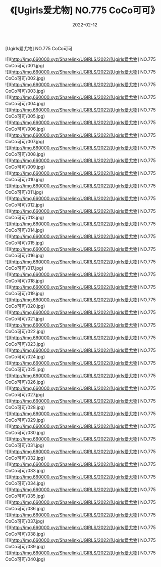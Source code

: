 ﻿---
layout: post
title:  《[Ugirls爱尤物] NO.775 CoCo可可》
date:   2022-02-12
img: http://img.660000.xyz/Sharelink/UGIRLS/2022/[Ugirls爱尤物] NO.775 CoCo可可/000.jpg
categories: [美女, 清纯, 唯美]
---

[Ugirls爱尤物] NO.775 CoCo可可

 ![](http://img.660000.xyz/Sharelink/UGIRLS/2022/[Ugirls爱尤物] NO.775 CoCo可可/001.jpg) <br>![](http://img.660000.xyz/Sharelink/UGIRLS/2022/[Ugirls爱尤物] NO.775 CoCo可可/002.jpg) <br>![](http://img.660000.xyz/Sharelink/UGIRLS/2022/[Ugirls爱尤物] NO.775 CoCo可可/003.jpg) <br>![](http://img.660000.xyz/Sharelink/UGIRLS/2022/[Ugirls爱尤物] NO.775 CoCo可可/004.jpg) <br>![](http://img.660000.xyz/Sharelink/UGIRLS/2022/[Ugirls爱尤物] NO.775 CoCo可可/005.jpg) <br>![](http://img.660000.xyz/Sharelink/UGIRLS/2022/[Ugirls爱尤物] NO.775 CoCo可可/006.jpg) <br>![](http://img.660000.xyz/Sharelink/UGIRLS/2022/[Ugirls爱尤物] NO.775 CoCo可可/007.jpg) <br>![](http://img.660000.xyz/Sharelink/UGIRLS/2022/[Ugirls爱尤物] NO.775 CoCo可可/008.jpg) <br>![](http://img.660000.xyz/Sharelink/UGIRLS/2022/[Ugirls爱尤物] NO.775 CoCo可可/009.jpg) <br>![](http://img.660000.xyz/Sharelink/UGIRLS/2022/[Ugirls爱尤物] NO.775 CoCo可可/010.jpg) <br>![](http://img.660000.xyz/Sharelink/UGIRLS/2022/[Ugirls爱尤物] NO.775 CoCo可可/011.jpg) <br>![](http://img.660000.xyz/Sharelink/UGIRLS/2022/[Ugirls爱尤物] NO.775 CoCo可可/012.jpg) <br>![](http://img.660000.xyz/Sharelink/UGIRLS/2022/[Ugirls爱尤物] NO.775 CoCo可可/013.jpg) <br>![](http://img.660000.xyz/Sharelink/UGIRLS/2022/[Ugirls爱尤物] NO.775 CoCo可可/014.jpg) <br>![](http://img.660000.xyz/Sharelink/UGIRLS/2022/[Ugirls爱尤物] NO.775 CoCo可可/015.jpg) <br>![](http://img.660000.xyz/Sharelink/UGIRLS/2022/[Ugirls爱尤物] NO.775 CoCo可可/016.jpg) <br>![](http://img.660000.xyz/Sharelink/UGIRLS/2022/[Ugirls爱尤物] NO.775 CoCo可可/017.jpg) <br>![](http://img.660000.xyz/Sharelink/UGIRLS/2022/[Ugirls爱尤物] NO.775 CoCo可可/018.jpg) <br>![](http://img.660000.xyz/Sharelink/UGIRLS/2022/[Ugirls爱尤物] NO.775 CoCo可可/019.jpg) <br>![](http://img.660000.xyz/Sharelink/UGIRLS/2022/[Ugirls爱尤物] NO.775 CoCo可可/020.jpg) <br>![](http://img.660000.xyz/Sharelink/UGIRLS/2022/[Ugirls爱尤物] NO.775 CoCo可可/021.jpg) <br>![](http://img.660000.xyz/Sharelink/UGIRLS/2022/[Ugirls爱尤物] NO.775 CoCo可可/022.jpg) <br>![](http://img.660000.xyz/Sharelink/UGIRLS/2022/[Ugirls爱尤物] NO.775 CoCo可可/023.jpg) <br>![](http://img.660000.xyz/Sharelink/UGIRLS/2022/[Ugirls爱尤物] NO.775 CoCo可可/024.jpg) <br>![](http://img.660000.xyz/Sharelink/UGIRLS/2022/[Ugirls爱尤物] NO.775 CoCo可可/025.jpg) <br>![](http://img.660000.xyz/Sharelink/UGIRLS/2022/[Ugirls爱尤物] NO.775 CoCo可可/026.jpg) <br>![](http://img.660000.xyz/Sharelink/UGIRLS/2022/[Ugirls爱尤物] NO.775 CoCo可可/027.jpg) <br>![](http://img.660000.xyz/Sharelink/UGIRLS/2022/[Ugirls爱尤物] NO.775 CoCo可可/028.jpg) <br>![](http://img.660000.xyz/Sharelink/UGIRLS/2022/[Ugirls爱尤物] NO.775 CoCo可可/029.jpg) <br>![](http://img.660000.xyz/Sharelink/UGIRLS/2022/[Ugirls爱尤物] NO.775 CoCo可可/030.jpg) <br>![](http://img.660000.xyz/Sharelink/UGIRLS/2022/[Ugirls爱尤物] NO.775 CoCo可可/031.jpg) <br>![](http://img.660000.xyz/Sharelink/UGIRLS/2022/[Ugirls爱尤物] NO.775 CoCo可可/032.jpg) <br>![](http://img.660000.xyz/Sharelink/UGIRLS/2022/[Ugirls爱尤物] NO.775 CoCo可可/033.jpg) <br>![](http://img.660000.xyz/Sharelink/UGIRLS/2022/[Ugirls爱尤物] NO.775 CoCo可可/034.jpg) <br>![](http://img.660000.xyz/Sharelink/UGIRLS/2022/[Ugirls爱尤物] NO.775 CoCo可可/035.jpg) <br>![](http://img.660000.xyz/Sharelink/UGIRLS/2022/[Ugirls爱尤物] NO.775 CoCo可可/036.jpg) <br>![](http://img.660000.xyz/Sharelink/UGIRLS/2022/[Ugirls爱尤物] NO.775 CoCo可可/037.jpg) <br>![](http://img.660000.xyz/Sharelink/UGIRLS/2022/[Ugirls爱尤物] NO.775 CoCo可可/038.jpg) <br>![](http://img.660000.xyz/Sharelink/UGIRLS/2022/[Ugirls爱尤物] NO.775 CoCo可可/039.jpg) <br>![](http://img.660000.xyz/Sharelink/UGIRLS/2022/[Ugirls爱尤物] NO.775 CoCo可可/040.jpg) <br>